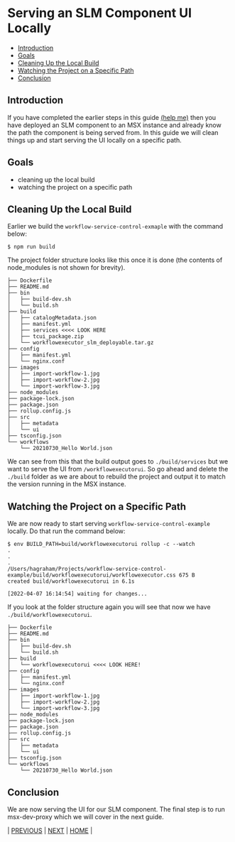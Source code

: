 # Serving an SLM Component UI Locally

* [Introduction](#introduction)
* [Goals](#goals)
* [Cleaning Up the Local Build](#cleaning-up-the-local-build)
* [Watching the Project on a Specific Path](#watching-the-project-on-a-specific-path)
* [Conclusion](#conclusion)


## Introduction
If you have completed the earlier steps in this guide [(help me)](01-installing-the-msx-dev-proxy.md) then you have
deployed an SLM component to an MSX instance and already know the path the component is being served from. In this guide
we will clean things up and start serving the UI locally on a specific path.


## Goals
* cleaning up the local build
* watching the project on a specific path


## Cleaning Up the Local Build
Earlier we build the `workflow-service-control-exmaple` with the command below:
```shell
$ npm run build

```

The project folder structure looks like this once it is done (the contents of node_modules is not shown for brevity).
```
├── Dockerfile
├── README.md
├── bin
│   ├── build-dev.sh
│   └── build.sh
├── build
│   ├── catalogMetadata.json
│   ├── manifest.yml
│   ├── services <<<< LOOK HERE
│   ├── tcui_package.zip
│   └── workflowexecutor_slm_deployable.tar.gz
├── config
│   ├── manifest.yml
│   └── nginx.conf
├── images
│   ├── import-workflow-1.jpg
│   ├── import-workflow-2.jpg
│   └── import-workflow-3.jpg
├── node_modules
├── package-lock.json
├── package.json
├── rollup.config.js
├── src
│   ├── metadata
│   └── ui
├── tsconfig.json
└── workflows
    └── 20210730_Hello World.json

```

We can see from this that the build output goes to `./build/services` but we want to serve the UI from 
`/workflowexecutorui`. So go ahead and delete the `./build` folder as we are about to rebuild the project and output it 
to match the version running in the MSX instance.


## Watching the Project on a Specific Path
We are now ready to start serving `workflow-service-control-example` locally. Do that run the command below:
```shell
$ env BUILD_PATH=build/workflowexecutorui rollup -c --watch
.
.
.
/Users/hagraham/Projects/workflow-service-control-example/build/workflowexecutorui/workflowexecutor.css 675 B
created build/workflowexecutorui in 6.1s

[2022-04-07 16:14:54] waiting for changes...
```

If you look at the folder structure again you will see that now we have `./build/workflowexecutorui`.
```
├── Dockerfile
├── README.md
├── bin
│   ├── build-dev.sh
│   └── build.sh
├── build
│   └── workflowexecutorui <<<< LOOK HERE!
├── config
│   ├── manifest.yml
│   └── nginx.conf
├── images
│   ├── import-workflow-1.jpg
│   ├── import-workflow-2.jpg
│   └── import-workflow-3.jpg
├── node_modules
├── package-lock.json
├── package.json
├── rollup.config.js
├── src
│   ├── metadata
│   └── ui
├── tsconfig.json
└── workflows
    └── 20210730_Hello World.json
```


## Conclusion
We are now serving the UI for our SLM component. The final step is to run msx-dev-proxy which we will cover in the 
next guide.


| [PREVIOUS](02-finding-an-slm-component-ui-path.md) | [NEXT](04-running-the-msx-dev-proxy.md) | [HOME](../index.md#msx-dev-proxy) |